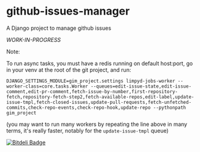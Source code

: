github-issues-manager
=====================

A Django project to manage github issues

*WORK-IN-PROGRESS*

Note:

To run async tasks, you must have a redis running on default host:port, go in your venv at the root of the git project, and run:

```
DJANGO_SETTINGS_MODULE=gim_project.settings limpyd-jobs-worker --worker-class=core.tasks.Worker --queues=edit-issue-state,edit-issue-comment,edit-pr-comment,fetch-issue-by-number,first-repository-fetch,repository-fetch-step2,fetch-available-repos,edit-label,update-issue-tmpl,fetch-closed-issues,update-pull-requests,fetch-unfetched-commits,check-repo-events,check-repo-hook,update-repo --pythonpath gim_project
```

(you may want to run many workers by repeating the line above in many terms, it's really faster, notably for the `update-issue-tmpl` queue)

[![Bitdeli Badge](https://d2weczhvl823v0.cloudfront.net/twidi/github-issues-manager/trend.png)](https://bitdeli.com/free "Bitdeli Badge")

